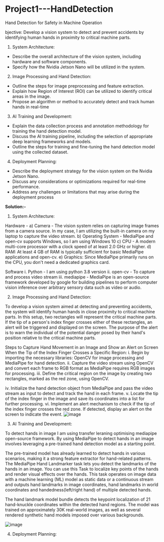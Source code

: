# Project1---HandDetection
Hand Detection for Safety in Machine Operation

bjective: Develop a vision system to detect and prevent accidents by identifying human hands in proximity to critical machine parts.

1. System Architecture:
- Describe the overall architecture of the vision system, including hardware and software components.
- Specify how the Nvidia Jetson Nano will be utilized in the system.
  
2. Image Processing and Hand Detection:
- Outline the steps for image preprocessing and feature extraction.
- Explain how Region of Interest (ROI) can be utilized to identify critical areas in the image.
- Propose an algorithm or method to accurately detect and track human hands in real-time
  
3. AI Training and Development:
- Explain the data collection process and annotation methodology for training the hand detection model.
- Discuss the AI training pipeline, including the selection of appropriate deep learning frameworks and models.
- Outline the steps for training and fine-tuning the hand detection model using the collected dataset.
  
4. Deployment Planning:
- Describe the deployment strategy for the vision system on the Nvidia Jetson Nano.
- Discuss any considerations or optimizations required for real-time performance.
- Address any challenges or limitations that may arise during the deployment process

**Solution:-**

1. System Architecture:
   
Hardware -
a) Camera - The vision system relies on capturing image frames from a camera source. In my case, I am utilizing the built-in camera on my laptop to capture the video stream.
b) Operating System - MediaPipe and open-cv supports Windows, so I am using Windows 10
c) CPU - A modern multi-core processor with a clock speed of at least 2.0 GHz or higher.
d) RAM: At least 4 GB of RAM is typically sufficient for basic MediaPipe applications and open-cv.
e) Graphics: Since MediaPipe primarily runs on the CPU, you don't need a dedicated graphics card.

Software 
i. Python - I am using python 3.8 version
ii. open-cv - To capture and process video stream
iii. mediapipe - MediaPipe is an open-source framework developed by google for building pipelines to perform computer vision inference over arbitrary sensory data such as video or audio.

2. Image Processing and Hand Detection:
   
To develop a vision system aimed at detecting and preventing accidents, the system will identify human hands in close proximity to critical machine parts. In this setup, two rectangles will
represent the critical machine parts. If the tip of a person's index finger crosses either of these rectangles, an alert will be triggered and displayed on the screen.
The purpose of the alert is to warn the individual of the potential danger posed by their hand's position relative to the critical machine parts.
   
Steps to Capture Hand Movement in an Image and Show an Alert on Screen When the Tip of the Index Finger Crosses a Specific Region:
i. Begin by importing the necessary libraries: OpenCV for image processing and MediaPipe for hand detection.
ii. Capture the video stream using OpenCV and convert each frame to RGB format as MediaPipe requires RGB images for processing.
iii. Define the critical region on the image by creating two rectangles, marked as the red zone, using OpenCV.

iv. Initialize the hand detection object from MediaPipe and pass the video stream as input to detect and track the hand in each frame.
v. Locate the tip of the index finger in the image and save its coordinates into a list for further processing.
vi. Implement an alert mechanism to check if the tip of the index finger crosses the red zone. If detected, display an alert on the screen to indicate the event.
![image](https://github.com/Somnath1998-hub/Project1---HandDetection/assets/83363287/f128562a-6027-4823-b20d-56bcc4bdc9d8)

3. AI Training and Development:
   
To detect hands in image I am using transfer leraning optimising mediapipe open-source framework. By using MediaPipe to detect hands in an image involves
leveraging a pre-trained hand detection model as a starting point.

The pre-trained model has already learned to detect hands in various scenarios, making it a strong feature extractor for hand-related patterns.
The MediaPipe Hand Landmarker task lets you detect the landmarks of the hands in an image. You can use this Task to localize key points of the hands and render visual effects over the hands.
This task operates on image data with a machine learning (ML) model as static data or a continuous stream and outputs hand landmarks in image coordinates, hand landmarks in world coordinates 
and handedness(left/right hand) of multiple detected hands.

The hand landmark model bundle detects the keypoint localization of 21 hand-knuckle coordinates within the detected hand regions. The model was trained on approximately 30K real-world images,
as well as several rendered synthetic hand models imposed over various backgrounds.
 
![image](https://github.com/Somnath1998-hub/Project1---HandDetection/assets/83363287/6f554fa6-2be0-4d68-a975-0fe361fb9ac4)

4. Deployment Planning:


   
